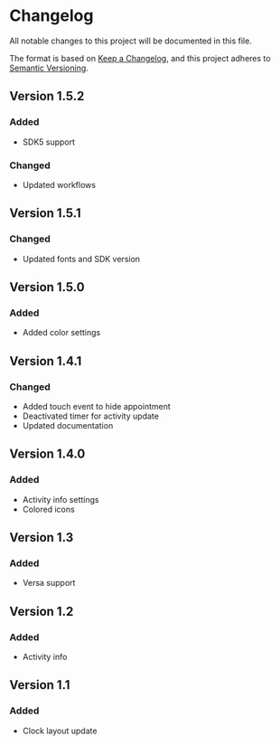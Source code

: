 # Changelog
All notable changes to this project will be documented in this file.
 
The format is based on [Keep a Changelog](https://keepachangelog.com/en/1.0.0/),
and this project adheres to [Semantic Versioning](https://semver.org/spec/v2.0.0.html).

## Version 1.5.2

### Added
- SDK5 support

### Changed
- Updated workflows

## Version 1.5.1

### Changed
- Updated fonts and SDK version

## Version 1.5.0

### Added
- Added color settings

## Version 1.4.1

### Changed
- Added touch event to hide appointment
- Deactivated timer for activity update
- Updated documentation

## Version 1.4.0

### Added
- Activity info settings
- Colored icons

## Version 1.3

### Added
- Versa support

## Version 1.2

### Added
- Activity info

## Version 1.1

### Added
- Clock layout update
